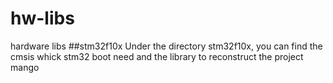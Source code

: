 # hw-libs
hardware libs
##stm32f10x
Under the directory stm32f10x, you can find the cmsis whick stm32 boot need and the library to reconstruct the project mango
